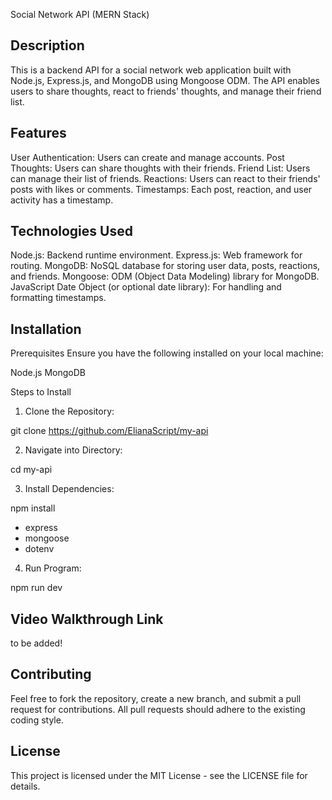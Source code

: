 Social Network API (MERN Stack)


## Description
This is a backend API for a social network web application built with Node.js, Express.js, and MongoDB using Mongoose ODM. The API enables users to share thoughts, react to friends' thoughts, and manage their friend list.

## Features
User Authentication: Users can create and manage accounts.
Post Thoughts: Users can share thoughts with their friends.
Friend List: Users can manage their list of friends.
Reactions: Users can react to their friends' posts with likes or comments.
Timestamps: Each post, reaction, and user activity has a timestamp.

## Technologies Used
Node.js: Backend runtime environment.
Express.js: Web framework for routing.
MongoDB: NoSQL database for storing user data, posts, reactions, and friends.
Mongoose: ODM (Object Data Modeling) library for MongoDB.
JavaScript Date Object (or optional date library): For handling and formatting timestamps.


## Installation
Prerequisites
Ensure you have the following installed on your local machine:

Node.js
MongoDB

Steps to Install

1. Clone the Repository:


git clone https://github.com/ElianaScript/my-api

2. Navigate into Directory:

cd my-api

3. Install Dependencies:

npm install
- express
- mongoose
- dotenv

4. Run Program:

npm run dev


## Video Walkthrough Link

to be added!

## Contributing
Feel free to fork the repository, create a new branch, and submit a pull request for contributions. All pull requests should adhere to the existing coding style.

## License
This project is licensed under the MIT License - see the LICENSE file for details.

